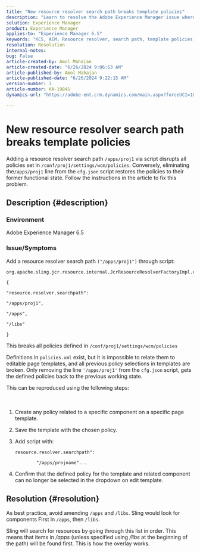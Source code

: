 ```yaml
---
title: "New resource resolver search path breaks template policies"
description: "Learn to resolve the Adobe Experience Manager issue where a new resource resolver search path breaks template policies."
solution: Experience Manager
product: Experience Manager
applies-to: "Experience Manager 6.5"
keywords: "KCS, AEM, Resource resolver, search path, template policies, policies.xml"
resolution: Resolution
internal-notes: 
bug: False
article-created-by: Amol Mahajan
article-created-date: "6/26/2024 9:06:53 AM"
article-published-by: Amol Mahajan
article-published-date: "6/26/2024 9:22:15 AM"
version-number: 3
article-number: KA-19841
dynamics-url: "https://adobe-ent.crm.dynamics.com/main.aspx?forceUCI=1&pagetype=entityrecord&etn=knowledgearticle&id=0a3cd367-9b33-ef11-8409-6045bd029b18"

---
```

# New resource resolver search path breaks template policies


Adding a resource resolver search path `/apps/proj1` via script disrupts all policies set in `/conf/proj1/settings/wcm/policies`. Conversely, eliminating the`/apps/proj1` line from the `cfg.json` script restores the policies to their former functional state. Follow the instructions in the article to fix this problem.

## Description {#description}


### <b>Environment</b>

Adobe Experience Manager 6.5



### <b>Issue/Symptoms</b>

Add a resource resolver search path `("/apps/proj1")` through script:


```
org.apache.sling.jcr.resource.internal.JcrResourceResolverFactoryImpl.cfg.json

{

"resource.resolver.searchpath":

"/apps/proj1",

"/apps",

"/libs"

}
```


This breaks all policies defined in `/conf/proj1/settings/wcm/policies`

Definitions in `policies.xml` exist, but it is impossible to relate them to editable page templates, and all previous policy selections in templates are broken. Only removing the line `'/apps/proj1'` from the `cfg.json` script, gets the defined policies back to the previous working state.

This can be reproduced using the following steps:
<br> <br><br>
1. Create any policy related to a specific component on a specific page template.


2. Save the template with the chosen policy.


3. Add script with:

    ```
    resource.resolver.searchpath":
            
            "/apps/projname"...
    ```


4. Confirm that the defined policy for the template and related component can no longer be selected in the dropdown on edit template.



## Resolution {#resolution}


As best practice, avoid amending `/apps` and `/libs`. Sling would look for components First in `/apps`, then `/libs`.

Sling will search for resources by going through this list in order. This means that items in */apps* (unless specified using */libs* at the beginning of the path) will be found first. This is how the overlay works.
